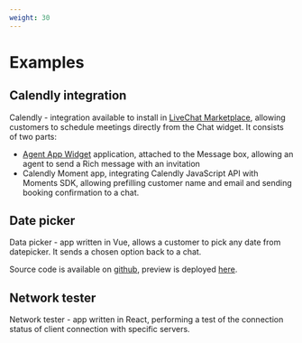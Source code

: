```yaml
---
weight: 30
---
```


# Examples

## Calendly integration

Calendly - integration available to install in [LiveChat Marketplace](https://www.livechatinc.com/marketplace/apps/calendly/), allowing customers to schedule meetings directly from the Chat widget. 
It consists of two parts:

- [Agent App Widget](https://developers.livechatinc.com/docs/agent-app-widgets/#messagebox) application, attached to the Message box, allowing an agent to send a Rich message with an invitation
- Calendly Moment app, integrating Calendly JavaScript API with Moments SDK, allowing prefilling customer name and email and sending booking confirmation to a chat.

## Date picker

Data picker - app written in Vue, allows a customer to pick any date from datepicker. It sends a chosen option back to a chat.

Source code is available on [github](https://github.com/livechat/moments-apps-examples/tree/master/examples/datepicker), preview is deployed [here](https://cdn.livechat-static.com/moments-apps-examples/datepicker/).

## Network tester

Network tester - app written in React, performing a test of the connection status of client connection with specific servers.
